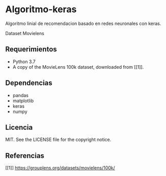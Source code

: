 # Algoritmo-keras
Algoritmo linial de recomendacion basado en redes neuronales con keras.

Dataset Movielens

## Requerimientos

* Python 3.7
* A copy of the MovieLens 100k dataset, downloaded from [[1]].

## Dependencias

* pandas 
* matplotlib 
* keras 
* numpy 

## Licencia
MIT. See the LICENSE file for the copyright notice.

## Referencias

[[1]] https://grouplens.org/datasets/movielens/100k/
